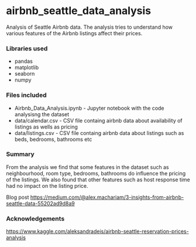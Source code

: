 # airbnb_seattle_data_analysis
Analysis of Seattle Airbnb data. The analysis tries to understand how various features of the Airbnb listings affect their prices.

### Libraries used
- pandas
- matplotlib
- seaborn
- numpy

### Files included
- Airbnb_Data_Analysis.ipynb - Jupyter notebook with the code analysisng the dataset
- data/calendar.csv - CSV file containg airbnb data about availability of listings as wells as pricing
- data/listings.csv - CSV file containg airbnb data about listings such as beds, bedrooms, bathrooms etc

### Summary
From the analysis we find that some features in the dataset such as neighbourhood, room type, bedrooms, bathrooms do influence the pricing of the listings. We also found that other features such as host response time had no impact on the listing price. 

Blog post https://medium.com/@alex.machariam/3-insights-from-airbnb-seattle-data-55202ad9d8a9

### Acknowledgements
https://www.kaggle.com/aleksandradeis/airbnb-seattle-reservation-prices-analysis
